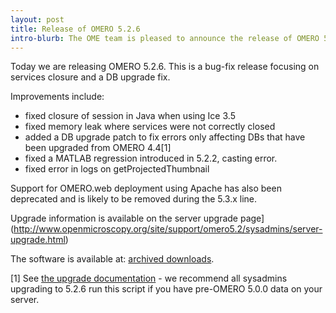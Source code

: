 ```yaml
---
layout: post
title: Release of OMERO 5.2.6
intro-blurb: The OME team is pleased to announce the release of OMERO 5.2.6
---
```

Today we are releasing OMERO 5.2.6. This is a bug-fix release focusing on services closure and a DB upgrade fix.

Improvements include:

-  fixed closure of session in Java when using Ice 3.5
-  fixed memory leak where services were not correctly closed
-  added a DB upgrade patch to fix errors only affecting DBs that have been upgraded from OMERO 4.4[1]
-  fixed a MATLAB regression introduced in 5.2.2, casting error.
-  fixed error in logs on getProjectedThumbnail
 
Support for OMERO.web deployment using Apache has also been deprecated and is
likely to be removed during the 5.3.x line.

Upgrade information is available on the 
server upgrade page](http://www.openmicroscopy.org/site/support/omero5.2/sysadmins/server-upgrade.html)

The software is available at:
[archived downloads](http://downloads.openmicroscopy.org/omero/5.2.6).

[1] See 
[the upgrade documentation](https://www.openmicroscopy.org/site/support/omero5.2/sysadmins/server-upgrade.html#patch-database-functions-optional) -
we recommend all sysadmins upgrading to 5.2.6 run this script if you have
pre-OMERO 5.0.0 data on your server.
